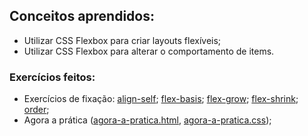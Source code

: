 ## Conceitos aprendidos:
- Utilizar CSS Flexbox para criar layouts flexíveis;
- Utilizar CSS Flexbox para alterar o comportamento de items.

### Exercícios feitos:
- Exercícios de fixação: [align-self](https://github.com/lucas-da-silva/trybe-exercicios/blob/main/01-fundamentos/bloco-06-html-e-css-forms-flexbox-e-responsivo/dia-04-css-flexbox-parte-2/exercicio-de-fixacao-align-self.html); [flex-basis](https://github.com/lucas-da-silva/trybe-exercicios/blob/main/01-fundamentos/bloco-06-html-e-css-forms-flexbox-e-responsivo/dia-04-css-flexbox-parte-2/exercicio-de-fixacao-flex-basis.html); [flex-grow](https://github.com/lucas-da-silva/trybe-exercicios/blob/main/01-fundamentos/bloco-06-html-e-css-forms-flexbox-e-responsivo/dia-04-css-flexbox-parte-2/exercicio-de-fixacao-flex-grow.html); [flex-shrink](https://github.com/lucas-da-silva/trybe-exercicios/blob/main/01-fundamentos/bloco-06-html-e-css-forms-flexbox-e-responsivo/dia-04-css-flexbox-parte-2/exercicio-de-fixacao-flex-shrink.html); [order](https://github.com/lucas-da-silva/trybe-exercicios/blob/main/01-fundamentos/bloco-06-html-e-css-forms-flexbox-e-responsivo/dia-04-css-flexbox-parte-2/exercicio-de-fixacao-order.html);
- Agora a prática ([agora-a-pratica.html](https://github.com/lucas-da-silva/trybe-exercicios/blob/main/01-fundamentos/bloco-06-html-e-css-forms-flexbox-e-responsivo/dia-04-css-flexbox-parte-2/agora-a-pratica.html), [agora-a-pratica.css](https://github.com/lucas-da-silva/trybe-exercicios/blob/main/01-fundamentos/bloco-06-html-e-css-forms-flexbox-e-responsivo/dia-04-css-flexbox-parte-2/agora-a-pratica.css));
